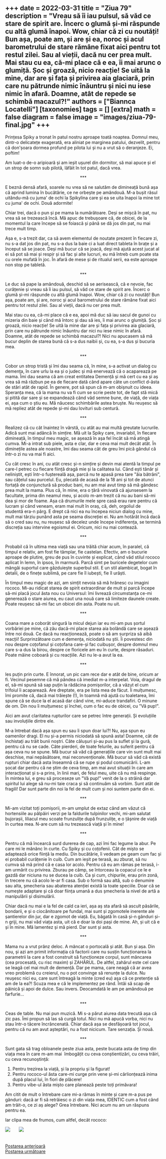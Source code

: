 
+++
date = 2022-03-31
title = "Ziua 79"
description = "Vreau să îi iau pulsul, să văd ce stare de spirit are. Încerc o glumă și-mi răspunde cu altă glumă înapoi. Wow, chiar că zi cu noutăți! Bun așa, poate am, și are și ea, noroc și acul barometrului de stare rămâne fixat aici pentru tot restul zilei. Sau al vieții, dacă nu cer prea mult. Mai stau cu ea, că-mi place că e ea, îi mai arunc o glumiță. Șoc și groază, nicio reacție! Se uită la mine, dar are și fața și privirea aia glaciară, prin care nu pătrunde nimic înăuntru și nici nu iese nimic în afară. Doamne, atât de repede se schimbă macazul?!"
authors = ["Biannca Locatelli"]
[taxonomies]
tags = []
[extra]
math = false
diagram = false
image = "images/ziua-79-final.jpg"
+++
---

Prințesa Spiky a tronat în patul nostru aproape toată noaptea. Domnul meu, dintr-o delicatețe exagerată, era aliniat pe marginea patului, dezvelit, pentru că don'șoara dormea profund pe pilota lui și nu a vrut să o deranjeze. Ei, poftim!

Am luat-o de-o aripioară și am ieșit ușurel din dormitor, să mai apuce și el un strop de somn sub pilotă, lăfăit în tot patul, dacă vrea.

<p style="text-align: center;">***</p>

E beznă densă afară, soarele nu vrea să ne salutăm de dimineață bună așa că aprind lumina în bucătărie, ce ne orbește pe amândouă. M-a bușit râsul uitându-mă cu juma' de ochi la Spikylina care și ea se uita înapoi la mine tot cu juma' de ochi. Două adormite!

Chiar trei, dacă o pun și pe mama la numărătoare. Deși se mișcă în pat, nu vrea să se trezească încă. Mă apuc de trebușoare că, de obicei, de la momentul la care începe să se foiască și până se dă jos din pat, nu mai trece mult timp.

Așa e, s-a trezit dar, ca să avem elementul de noutate prezent în fiecare zi, nu s-a dat jos din pat, nu s-a dus la baie ci a luat direct tableta în brațe și a început să se joace. Deși mă bucur că se joacă, deși mă ajută acest jucat al ei să pot să mai și respir și să fac și alte lucruri, eu mă întreb cum poate sta cu orele mufată în joc. În afară de mese și de ritualul serii, ea este aproape non stop pe tabletă.

<p style="text-align: center;">***</p>

Le duc să pape la amândouă, deschid să se aerisească, că e nevoie, fac curățenie și vreau să îi iau pulsul, să văd ce stare de spirit are. Încerc o glumă și-mi răspunde cu altă glumă înapoi. Wow, chiar că zi cu noutăți! Bun așa, poate am, și are, noroc și acul barometrului de stare rămâne fixat aici pentru tot restul zilei. Sau al vieții, dacă nu cer prea mult.

Mai stau cu ea, că-mi place că e ea, apoi mă duc să iau sacul de gunoi cu mizeria din baie și când mă întorc și dau să ies, îi mai arunc o glumiță. Șoc și groază, nicio reacție! Se uită la mine dar are și fața și privirea aia glaciară, prin care nu pătrunde nimic înăuntru dar nici nu iese nimic în afară. Doamne, atât de repede se schimbă macazul?! Nici nu apucasem să mă bucur deplin de starea bună că s-a dus naibii și, cu ea, s-a dus și bucuria mea.

<p style="text-align: center;">***</p>

Cobor un strop tristă și îmi dau seama că, în mine, s-a activat un dialog cu demența, în care urlu la ea și o judec și mă enervează că o acaparează pe mama. Îmi dau seama că am creat entitatea Demență și mă cert cu ea și aș vrea să mă răzbun pe ea de fiecare dată când apare câte un conflict d-ăsta de stări atât de rapid. În genere, pot să spun că m-am obișnuit cu ideea.  Speranța mea, că la mama nu va fi cum se scrie peste tot, de fapt stă mică și pitită dar sare și se expandează când văd semne bune, de viață, de viața ei, așa cum o știu eu. Mă năucesc schimbările astea bruște. Nu reușesc să mă repliez atât de repede și-mi dau lovituri sub centură.

<p style="text-align: center;">***</p>

Realizez că cu cât înaintez în vârstă, cu atât au mai multă greutate lucrurile. Adică sunt mai adâncă în simțire. Mă uit la Spiky care, invariabil, în fiecare dimineață, în timpul meu magic, se așează în așa fel încât să mă atingă cumva. Mi-a intrat sub piele, asta e clar, dar e ceva mai mult decât atât. În diminețile astea ale noastre, îmi dau seama cât de greu îmi pică gândul că într-o zi nu va mai fi aici.

Cu cât cresc în ani, cu atât cresc și-n simțire și devin mai atentă la timpul pe care-l petrec cu fiecare ființă dragă mie și la calitatea lui. Când ești tânăr și neliniștit, ești într-o fuștereală așa, parcă nu te apasă prea tare "ăia bătrâni", sau cățelul sau purcelul. Eu, plecată de acasă de la 18 ani și tot de atunci fortață de conjunctură să produc bani, nu am mai avut timp să mă gândesc prea mult la mama. Plus că, în mine, era o țâră vinovată că ajunsesem la facultate, prima din neamul meu, și acolo m-am trezit că nu au bani să-mi dea și mor de foame. Așa că drumurile mele spre casă erau rare pentru că lucram și când veneam, eram mai mult în oraș, că, deh, orgoliul de studentă era-n pârg. E drept că nici ea nu începea niciun dialog cu mine, mult mai târziu punând asta pe seama discreției ei. Nu am hotărât încă dacă să o cred sau nu, nu reușesc să decelez unde începe indiferența, se termină discreția sau intervine egoismul ei. Oricum, nici nu mai contează.

<p style="text-align: center;">***</p>

Probabil că în ultima mea viață sau una trăită chiar acum, în paralel, că timpul e relativ, am fost fie tâmplar, fie castelan. Efectiv, am o bucurie aproape de plutire, greu de pus în cuvinte și explicat, când văd stilul rococo aplicat în lemn, în ipsos, în marmură. Parcă simt pe buricele degetelor cum mângâi suportul care găzduiește superbul stil. E un stil alambicat, bogat în detalii, de o finețe sublimă, pe care fie îl iubești, fie îl urăști.

În timpul meu magic de azi, am simțit nevoia să mă hrănesc cu imagini rococo. Mi-au ridicat starea de spirit extraordinar de mult și parcă începe să-mi placă jocul ăsta nou cu Universul: îmi livrează circumstanța ce-mi generează o stare aiurea, eu caut una nouă care să limiteze daunele create. Poate reușesc să-mi fac un obicei din asta. Poate nu uit.

<p style="text-align: center;">***</p>

Coana mare a coborât singură la micul dejun iar eu mi-am pus șortul vorbăriei pe mine, că zău dacă-mi place starea aia bolândă care se așează între noi două. Ce dacă nu reacționează, poate o să am surpriza să aibă reacții! Surprinzătoare cum e demența, niciodată nu știi. Îi povestesc din nou despre coțofanul și coțofana care-și fac cuibușor, despre domnul meu care s-a dus la birou, despre ce floricele am eu în curte, despre răsaduri. Poate mâine coboară și cu reacțiile. Azi nu le-a avut la ea.

<p style="text-align: center;">***</p>

Ies puțin prin curte. E înnorat, un pic cam rece dar e atât de bine, oricum ar fi. Vecinul pesemne că mă pândea că imediat m-a interpelat. Voia, dragul de el, să-mi spună să sap puțin la rădăcina pomișorilor, că a văzut el cum trifoiul îi acaparează. Are dreptate, era pe lista mea de făcut. Îi mulțumesc, îmi promite că, dacă mai trăiește (!), în toamnă mă ajută cu toaletarea, îmi spune că se duce la el acasă dar când vine, mi-aduce trandafiri. O minune de om. Din nou îi mulțumesc și închei, cum o fac eu de obicei, cu "Vă pup!".

Aici am avut claritatea rupturilor care se petrec între generații. Și evoluțiile sau involuțiile dintre ele.

M-a întrebat dacă așa spun eu sau îi spun doar lui?! Nu, așa spun eu oamenilor dragi. El nu și-a permis niciodată să spună asta! Doamne, cât de închistați au trăit bunii noștri. Câte călușuri și-au pus la suflet și la gură, pentru că nu se cade. Câte pierderi, de toate felurile, au suferit pentru că așa ceva nu se spune. Mă bucur să văd că generațiile care vin sunt mult mai deschise, mai nepăsătoare, mai neconvenționale. Mă bucur să văd că există rupturi chiar dacă asta înseamnă că se rupe și podul comunicării. L-am șocat dar pentru că ne știm de ceva timp, am mai avut situații în care am interacționat și s-a prins, în linii mari, de felul meu, uite că nu mă respinge. În mintea lui, e greu să proceseze un "Vă pup!" venit de la o străină dar spiritul lui alege să nu-mi taie craca și să continuăm să vorbim. Sunt atât de fragili! Dar sunt parte din noi la fel de mult cum și noi suntem parte din ei.

<p style="text-align: center;">***</p>

Mi-am vizitat toți pomișorii, m-am umplut de extaz când am văzut că hortensiile au pâlpâiri verzi pe la faldurile tulpinilor vechi, mi-am salutat bujorașii, liliacul meu scoate frunzulițe după frunzulițe, e o țâșnire de viață în curtea mea. N-are cum să nu trezească viață și în mine!

<p style="text-align: center;">***</p>

Pentru că mă încearcă surd durerea de cap, azi îmi fac legume la abur. Pe care mi le mănânc în curte. Cu Spiky și cu coțofenii. Cât de mișto se adaptează orice ființă la mediu. Din bucătărie, îi vedeam pe geam cum fac și ei probabil curățenie în cuib. Cum am ieșit pe terasă, au zburat, să nu cumva să mă prind că e casa lor acolo. Pentru că eu am rămas pe terasă, i-am urmărit cu privirea. Zburau pe câmp, se întorceau la copacul ce le e gazdă dar niciuna nu se ducea la cuib. Ca și cum, chipurile, erau prin zonă, în trecere nu că acolo le-ar fi casa. Sub o formă sau altă, sub o denumire sau alta, șmecheria sau abaterea atenției există la toate speciile. Doar că se numește adaptare și că doar ființa umană a dus șmecheria la nivel de artă a manipulării și disimulării.

Chiar dacă nu mai e la fel de cald ca ieri, așa aș sta afară să ascult păsările, bondarii, e și o ciocănitoare pe fundal, mai sunt și zgomotele inerente ale șantierelor din jur, dar e zgomot de viață. Eu, băgată în casă și-n gânduri și-n griji, nu mai văd viața asta, uit că e doar la doi pași de mine. Ah, și uit că e și în mine. Mă lamentez și mă pierd. Dar sunt și asta.

<p style="text-align: center;">***</p>

Mama nu a vrut prânz deloc. A mâncat o portocală și atât. Bun și așa. Din nou, și azi am primit informația că factorii care nu susțin funcționarea la parametrii la care a fost construit să funcționeze corpul, sunt mâncarea (cea procesată, cu risc maxim) și ZAHĂRUL. De altfel, zahărul este cel care se leagă cel mai mult de demență. Dar pe mama, care neagă că ar avea vreo problemă cu creierul, nu o pot convinge să renunțe la dulce. Nu reușesc nici eu, care sunt întreagă la minte (cred eu) așa că ce pretenție să am de la ea?! Scuza mea e că le implementez pe rând. Întâi să scap de pâinică și apoi de dulce. Sau invers. Deocamdată le am pe amândouă pe farfurie...

<p style="text-align: center;">***</p>

Ceas de table. Nu mai pun muzică. Mi s-a părut aiurea data trecută așa că zic pas. Îmi propun să las să curgă totul. Nici nu mă apucă vorba, nici nu stau într-o tăcere încrâncenată. Chiar dacă așa se desfășoară tot jocul, pentru că nu am avut așteptări, nu a fost nicicum. Tare senzația. Și nouă.

<p style="text-align: center;">***</p>

Sunt gata să trag obloanele peste ziua asta, peste bucata asta de timp din viața mea în care m-am mai  îmbogățit cu ceva conștientizări, cu ceva trăiri, cu ceva recunoștință:

1. Pentru trezirea la viață, și la propriu și la figurat!
2. Pentru rococo-ul ăsta care-mi curge prin vene și-mi cârlionțează inima după placul lui, în fiori de plăcere!
3. Pentru vibe-ul ăsta mișto care planează peste toți primăvara!

Am citit de mult o întrebare care mi-a rămas în minte și care m-a pus pe gânduri: dacă ar fi să retrăiesc o zi din viața mea, IDENTIC cum a fost când am trăit-o, ce zi aș alege? Grea întrebare. Nici acum nu am un răspuns pentru ea.

Iar clipa mea de frumos, cum altfel, decât rococo:

<div class="flex justify-center ">
  <img src="images/rococo1.jpeg" /> &nbsp; &nbsp; &nbsp;
   <img src="images/rococo4.jpeg" />
</div>

<br/>

<br/>

<div class="flex justify-between">
  <div>
    <a href="/blog/ziua-78/">Postarea anterioară</a>
  </div>
  <div>
    <a href="/blog/ziua-80/">Postarea următoare</a>
  </div>
</div>


